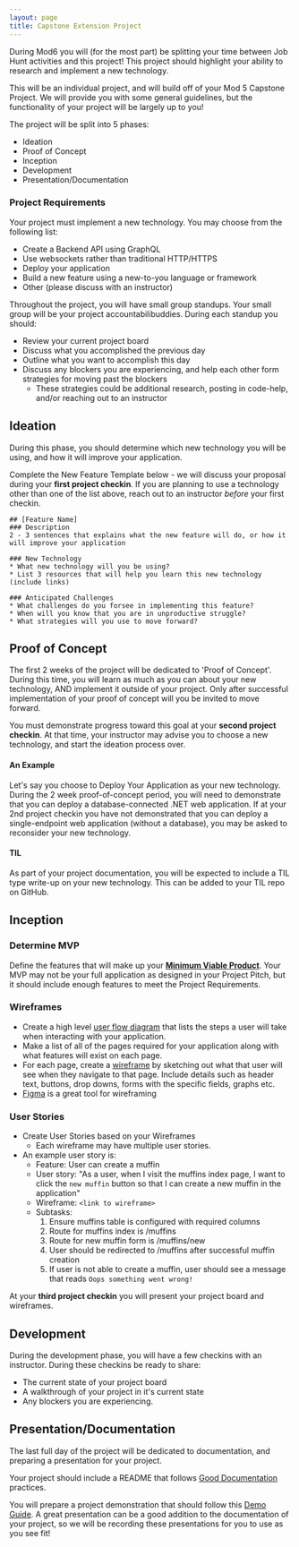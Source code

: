 ```yaml
---
layout: page
title: Capstone Extension Project
---
```


During Mod6 you will (for the most part) be splitting your time between Job Hunt activities and this project!  This project should highlight your ability to research and implement a new technology.

This will be an individual project, and will build off of your Mod 5 Capstone Project.  We will provide you with some general guidelines, but the functionality of your project will be largely up to you!

The project will be split into 5 phases:
* Ideation
* Proof of Concept
* Inception
* Development
* Presentation/Documentation

### Project Requirements
Your project must implement a new technology.  You may choose from the following list:
* Create a Backend API using GraphQL
* Use websockets rather than traditional HTTP/HTTPS
* Deploy your application
* Build a new feature using a new-to-you language or framework
* Other (please discuss with an instructor)

Throughout the project, you will have small group standups.  Your small group will be your project accountabilibuddies.  During each standup you should:
* Review your current project board
* Discuss what you accomplished the previous day
* Outline what you want to accomplish this day
* Discuss any blockers you are experiencing, and help each other form strategies for moving past the blockers
  * These strategies could be additional research, posting in code-help, and/or reaching out to an instructor

## Ideation

During this phase, you should determine which new technology you will be using, and how it will improve your application.

Complete the New Feature Template below - we will discuss your proposal during your **first project checkin**.  If you are planning to use a technology other than one of the list above, reach out to an instructor _before_ your first checkin.

```
## [Feature Name]
### Description
2 - 3 sentences that explains what the new feature will do, or how it will improve your application

### New Technology
* What new technology will you be using?
* List 3 resources that will help you learn this new technology (include links)

### Anticipated Challenges
* What challenges do you forsee in implementing this feature?
* When will you know that you are in unproductive struggle?
* What strategies will you use to move forward?
```

## Proof of Concept

The first 2 weeks of the project will be dedicated to 'Proof of Concept'.  During this time, you will learn as much as you can about your new technology, AND implement it outside of your project.  Only after successful implementation of your proof of concept will you be invited to move forward.

You must demonstrate progress toward this goal at your **second project checkin**.  At that time, your instructor may advise you to choose a new technology, and start the ideation process over.

#### An Example
Let's say you choose to Deploy Your Application as your new technology.  During the 2 week proof-of-concept period, you will need to demonstrate that you can deploy a database-connected .NET web application.  If at your 2nd project checkin you have not demonstrated that you can deploy a single-endpoint web application (without a database), you may be asked to reconsider your new technology.

#### TIL
As part of your project documentation, you will be expected to include a TIL type write-up on your new technology.  This can be added to your TIL repo on GitHub.

## Inception

### Determine MVP

Define the features that will make up your [**Minimum Viable Product**](https://www.agilealliance.org/glossary/mvp/#q=~(infinite~false~filters~(tags~(~'mvp))~searchTerm~'~sort~false~sortDirection~'asc~page~1)).  Your MVP may not be your full application as designed in your Project Pitch, but it should include enough features to meet the Project Requirements.

### Wireframes

* Create a high level [user flow diagram](https://bashooka.com/inspiration/33-excellent-user-flow-examples-for-inspiration/) that lists the steps a user will take when interacting with your application.
* Make a list of all of the pages required for your application along with what features will exist on each page.
* For each page, create a [wireframe](https://www.usability.gov/how-to-and-tools/methods/wireframing.html) by sketching out what that user will see when they navigate to that page. Include details such as header text, buttons, drop downs, forms with the specific fields, graphs etc.
* [Figma](https://www.figma.com/wireframe-tool/?utm_source=google&utm_medium=cpc&utm_campaign=17340391121&utm_term=free%20wireframe%20tools&utm_content=600487515776&gclid=CjwKCAjw5P2aBhAlEiwAAdY7dLtWlIVK0NWWHUXbjj8KMAaBN8P1lO16khOpesJ63utNI5b-cF1e2xoClmoQAvD_BwE) is a great tool for wireframing

### User Stories

* Create User Stories based on your Wireframes
    * Each wireframe may have multiple user stories.
* An example user story is:
    - Feature: User can create a muffin
    - User story: "As a user, when I visit the muffins index page, I want to click the `new muffin` button so that I can create a new muffin in the application"
    - Wireframe: `<link to wireframe>`
    - Subtasks:
        1. Ensure muffins table is configured with required columns
        3. Route for muffins index is /muffins
        3. Route for new muffin form is /muffins/new
        4. User should be redirected to /muffins after successful muffin creation
        5. If user is not able to create a muffin, user should see a message that reads `Oops something went wrong!`

At your **third project checkin** you will present your project board and wireframes.

## Development

During the development phase, you will have a few checkins with an instructor. During these checkins be ready to share:
* The current state of your project board
* A walkthrough of your project in it's current state
* Any blockers you are experiencing.

## Presentation/Documentation

The last full day of the project will be dedicated to documentation, and preparing a presentation for your project.

Your project should include a README that follows [Good Documentation](../lessons/Week2/WritingGoodDocumentation) practices.

You will prepare a project demonstration that should follow this [Demo Guide](./DemoGuide).  A great presentation can be a good addition to the documentation of your project, so we will be recording these presentations for you to use as you see fit!

